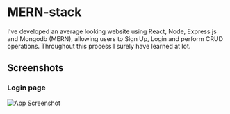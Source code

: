 # MERN-stack

I've developed an average looking website using React, Node, Express js and Mongodb (MERN), allowing users to Sign Up, Login and perform CRUD operations. Throughout this process I surely have learned at lot.




## Screenshots
### Login page
![App Screenshot](https://github.com/vishal-gg/MERN-stack/blob/main/front-end/public/screenshots/login%20page.png?raw=true)

